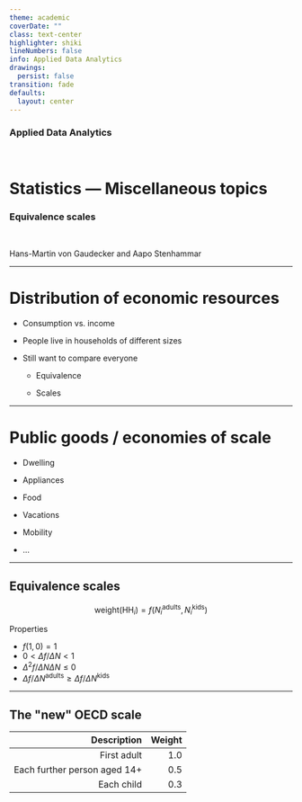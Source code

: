 ```yaml
---
theme: academic
coverDate: ""
class: text-center
highlighter: shiki
lineNumbers: false
info: Applied Data Analytics
drawings:
  persist: false
transition: fade
defaults:
  layout: center
---
```


### Applied Data Analytics

<br/>

# Statistics — Miscellaneous topics

### Equivalence scales

<br/>

Hans-Martin von Gaudecker and Aapo Stenhammar

---

# Distribution of economic resources

- Consumption vs. income

- People live in households of different sizes

- Still want to compare everyone

  - Equivalence

  - Scales

---

# Public goods / economies of scale

- Dwelling

- Appliances

- Food

- Vacations

- Mobility

- ...

---

## Equivalence scales

$$\textrm{weight}(\textrm{HH}_i) = f\big(N^\textrm{adults}_i, N^\textrm{kids}_i\big)$$

Properties

- $f(1, 0) = 1$
- $0 < \Delta f / \Delta N < 1$
- $\Delta^2 f / \Delta N \Delta N \leq 0$
- $\Delta f / \Delta N^\textrm{adults} \geq \Delta f / \Delta N^\textrm{kids}$

---

## The "new" OECD scale

<div class="flex">
<div>

|                  Description | Weight |
| ---------------------------: | -----: |
|                  First adult |    1.0 |
| Each further person aged 14+ |    0.5 |
|                   Each child |    0.3 |

</div>
</div>

